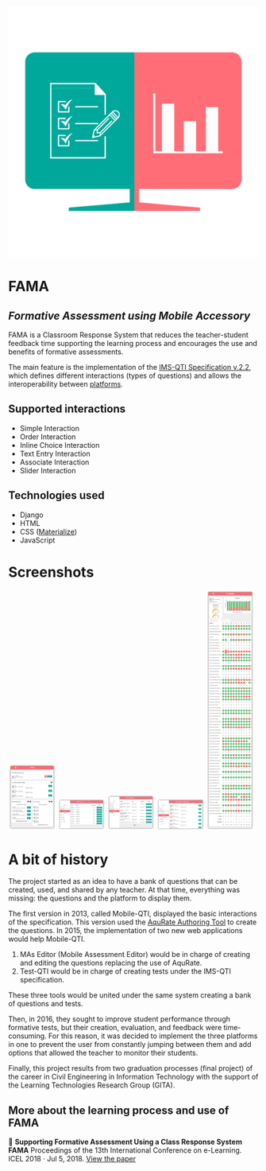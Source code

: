 <p align="center">
<img src="https://raw.githubusercontent.com/ehuenuman/FAMA/master/static/img/fama_icono.png" alt="FAMA">
</p>

# FAMA

## _Formative Assessment using Mobile Accessory_

FAMA is a Classroom Response System that reduces the teacher-student feedback time supporting the learning process and encourages the use and benefits of formative assessments.

The main feature is the implementation of the [IMS-QTI Specification v.2.2](https://www.imsglobal.org/question/index.html#version2.2), which defines different interactions (types of questions) and allows the interoperability between [platforms](https://en.wikipedia.org/wiki/QTI#Applications_with_IMS_QTI_support).

## Supported interactions

- Simple Interaction
- Order Interaction
- Inline Choice Interaction
- Text Entry Interaction
- Associate Interaction
- Slider Interaction

## Technologies used

- Django
- HTML
- CSS ([Materialize](https://materializecss.com/))
- JavaScript

# Screenshots

<img src="/static/img/screenshots/home.png" width="19%"></img>
<img src="/static/img/screenshots/mis_cursos.png" width="19%"></img>
<img src="/static/img/screenshots/mis_preguntas.png" width="19%"></img>
<img src="/static/img/screenshots/formativas_finalizadas.png" width="19%"></img>
<img src="/static/img/screenshots/resultados.png" width="19%"></img>

# A bit of history

The project started as an idea to have a bank of questions that can be created, used, and shared by any teacher. At that time, everything was missing: the questions and the platform to display them.

The first version in 2013, called Mobile-QTI, displayed the basic interactions of the specification. This version used the [AquRate Authoring Tool](https://www.webarchive.org.uk/wayback/archive/20140614053443/http://www.jisc.ac.uk/whatwedo/programmes/elearningcapital/eassessment/aqurate.aspx) to create the questions.
In 2015, the implementation of two new web applications would help Mobile-QTI.

1. MAs Editor (Mobile Assessment Editor) would be in charge of creating and editing the questions replacing the use of AquRate.
2. Test-QTI would be in charge of creating tests under the IMS-QTI specification.

These three tools would be united under the same system creating a bank of questions and tests.

Then, in 2016, they sought to improve student performance through formative tests, but their creation, evaluation, and feedback were time-consuming. For this reason, it was decided to implement the three platforms in one to prevent the user from constantly jumping between them and add options that allowed the teacher to monitor their students.

Finally, this project results from two graduation processes (final project) of the career in Civil Engineering in Information Technology with the support of the Learning Technologies Research Group (GITA).

## More about the learning process and use of FAMA

📄 **Supporting Formative Assessment Using a Class Response System FAMA**
Proceedings of the 13th International Conference on e-Learning. ICEL 2018 · Jul 5, 2018. [View the paper](https://books.google.co.nz/books?hl=es&lr=&id=KEJmDwAAQBAJ&oi=fnd&pg=PA10&ots=H0fXtRme7D&sig=Bcsnlo3LScTp_qkqQHz4pPdYm_Q&redir_esc=y#v=onepage&q&f=false)
